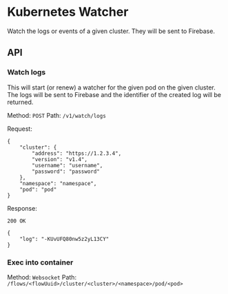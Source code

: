 # Kubernetes Watcher

Watch the logs or events of a given cluster. They will be sent to Firebase.

## API

### Watch logs

This will start (or renew) a watcher for the given pod on the given cluster. The logs will be sent to Firebase
and the identifier of the created log will be returned.

Method: `POST`
Path: `/v1/watch/logs`

Request:
```
{
	"cluster": {
		"address": "https://1.2.3.4",
		"version": "v1.4",
		"username": "username",
		"password": "password"
	},
	"namespace": "namespace",
	"pod": "pod"
}
```

Response:
```
200 OK

{
	"log": "-KUvUFQ80nw5z2yL13CY"
}
```

### Exec into container

Method: `Websocket`
Path: `/flows/<flowUuid>/cluster/<cluster>/<namespace>/pod/<pod>`

